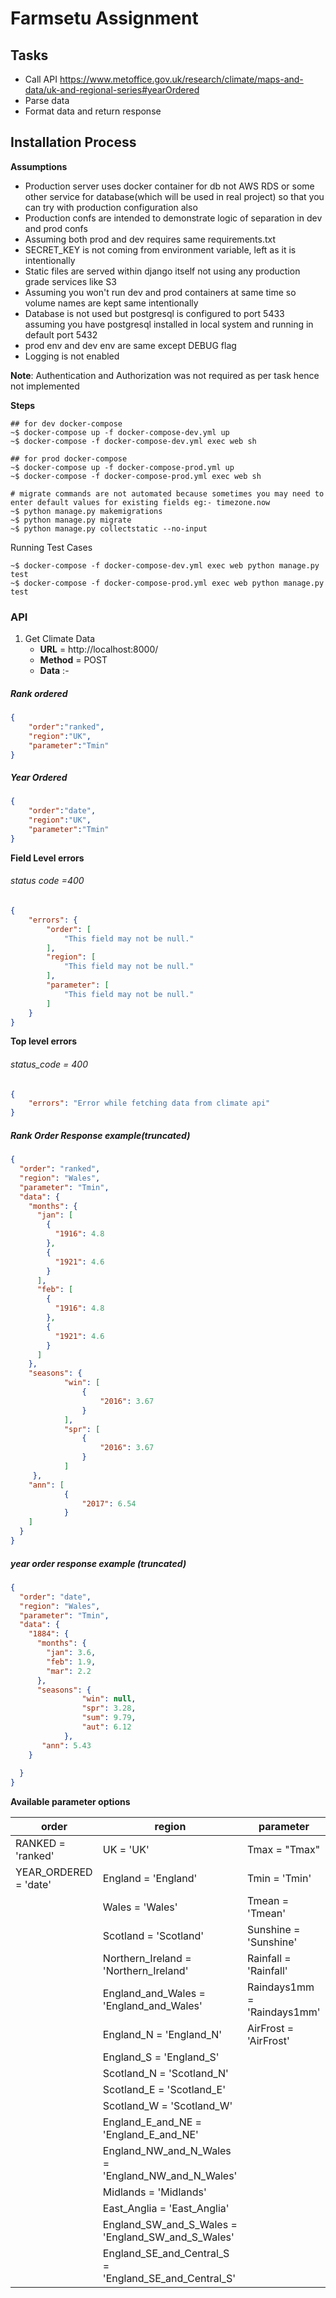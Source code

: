 # Farmsetu Assignment

## Tasks
- Call API https://www.metoffice.gov.uk/research/climate/maps-and-data/uk-and-regional-series#yearOrdered
- Parse data
- Format data and return response


## Installation Process 

**Assumptions**
- Production server uses docker container for db not AWS RDS or
  some other service for database(which will be used in real project) so that you can try with production configuration also
- Production confs are intended to demonstrate logic of separation
  in dev and prod confs
- Assuming both prod and dev requires same requirements.txt
- SECRET_KEY is not coming from environment variable, left as it is intentionally
- Static files are served within django itself not using any production grade services like S3
- Assuming you won't run dev and prod containers at same time so volume names
  are kept same intentionally
- Database is not used but postgresql is configured to port 5433 assuming you have 
  postgresql installed in local system and running in default port 5432
- prod env and dev env are same except DEBUG flag
- Logging is not enabled 

**Note**: Authentication and Authorization was not required as per task hence not implemented


**Steps**

```shell
## for dev docker-compose 
~$ docker-compose up -f docker-compose-dev.yml up
~$ docker-compose -f docker-compose-dev.yml exec web sh

## for prod docker-compose
~$ docker-compose up -f docker-compose-prod.yml up
~$ docker-compose -f docker-compose-prod.yml exec web sh

# migrate commands are not automated because sometimes you may need to enter default values for existing fields eg:- timezone.now
~$ python manage.py makemigrations
~$ python manage.py migrate
~$ python manage.py collectstatic --no-input

```
Running Test Cases

```shell
~$ docker-compose -f docker-compose-dev.yml exec web python manage.py test
~$ docker-compose -f docker-compose-prod.yml exec web python manage.py test
```

### API

1. Get Climate Data
   - **URL** = http://localhost:8000/
   - **Method** = POST
   - **Data** :-

##### Rank ordered

```json
{
    "order":"ranked",
    "region":"UK",
    "parameter":"Tmin"
}
```
##### Year Ordered

```json
{
    "order":"date",
    "region":"UK",
    "parameter":"Tmin"
}
```

**Field Level errors**

###### status code =400
```json
{
    "errors": {
        "order": [
            "This field may not be null."
        ],
        "region": [
            "This field may not be null."
        ],
        "parameter": [
            "This field may not be null."
        ]
    }
}
```

**Top level errors**
###### status_code = 400 
```json
{
    "errors": "Error while fetching data from climate api"
}


```

##### Rank Order Response example(truncated)

```json
{
  "order": "ranked",
  "region": "Wales",
  "parameter": "Tmin",
  "data": {
    "months": {
      "jan": [
        {
          "1916": 4.8
        },
        {
          "1921": 4.6
        }
      ],
      "feb": [
        {
          "1916": 4.8
        },
        {
          "1921": 4.6
        }
      ]
    },
    "seasons": {
            "win": [
                {
                    "2016": 3.67
                }
            ], 
            "spr": [
                {
                    "2016": 3.67
                }
            ]
     },
    "ann": [
            {
                "2017": 6.54
            }
    ]
  }
}
```

##### year order response example (truncated)

```json
{
  "order": "date",
  "region": "Wales",
  "parameter": "Tmin",
  "data": {
    "1884": {
      "months": {
        "jan": 3.6,
        "feb": 1.9,
        "mar": 2.2
      },
      "seasons": {
                "win": null,
                "spr": 3.28,
                "sum": 9.79,
                "aut": 6.12
            },
       "ann": 5.43
    }
    
  }
}

```
**Available parameter options**



| order                |   region                                             |   parameter                |
| ---------------------| ---------------------------------------------------- |----------------------------|
| RANKED = 'ranked'    | UK = 'UK'                                            | Tmax = "Tmax"              |
| YEAR_ORDERED = 'date'| England = 'England'                                  | Tmin = 'Tmin'              |
|                      | Wales = 'Wales'                                      | Tmean = 'Tmean'            |
|                      | Scotland = 'Scotland'                                | Sunshine = 'Sunshine'      |
|                      | Northern_Ireland = 'Northern_Ireland'                | Rainfall = 'Rainfall'      |
|                      | England_and_Wales = 'England_and_Wales'              | Raindays1mm = 'Raindays1mm'|
|                      | England_N = 'England_N'                              | AirFrost = 'AirFrost'      |
|                      | England_S = 'England_S'                              |
|                      | Scotland_N = 'Scotland_N'                            |
|                      | Scotland_E = 'Scotland_E'                            |
|                      | Scotland_W = 'Scotland_W'                            |
|                      | England_E_and_NE = 'England_E_and_NE'                |
|                      | England_NW_and_N_Wales = 'England_NW_and_N_Wales'    |
|                      | Midlands = 'Midlands'                                |
|                      | East_Anglia = 'East_Anglia'                          |
|                      | England_SW_and_S_Wales = 'England_SW_and_S_Wales'    |
|                      | England_SE_and_Central_S = 'England_SE_and_Central_S'|


